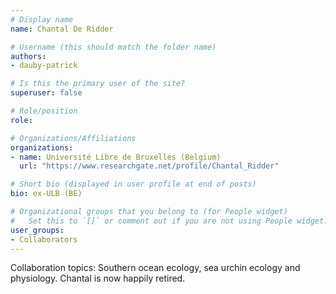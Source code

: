 ```yaml
---
# Display name
name: Chantal De Ridder

# Username (this should match the folder name)
authors:
- dauby-patrick

# Is this the primary user of the site?
superuser: false

# Role/position
role: 

# Organizations/Affiliations
organizations:
- name: Université Libre de Bruxelles (Belgium)
  url: "https://www.researchgate.net/profile/Chantal_Ridder"

# Short bio (displayed in user profile at end of posts)
bio: ex-ULB (BE) 

# Organizational groups that you belong to (for People widget)
#   Set this to `[]` or comment out if you are not using People widget.
user_groups:
- Collaborators
---
```

Collaboration topics:  Southern ocean ecology, sea urchin ecology and physiology. Chantal is now happily retired.
